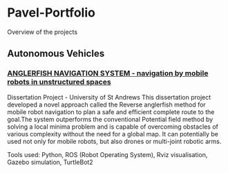 # Pavel-Portfolio
Overview of the projects
## Autonomous Vehicles
### [ANGLERFISH NAVIGATION SYSTEM - navigation by mobile robots in unstructured spaces](https://github.com/pavsob/ANGLERFISH-NAVIGATION-SYSTEM---navigation-by-mobile-robots-in-unstructured-spaces)
Dissertation Project - University of St Andrews
This dissertation project developed a novel approach called the Reverse anglerfish method for mobile robot navigation to plan a safe and efficient complete route to the goal.The system outperforms the conventional Potential field method by solving a local minima problem and is capable of overcoming obstacles of various complexity without the need for a global map. It can potentially be used not only for mobile robots, but also drones or multi-joint robotic arms.

Tools used: Python, ROS (Robot Operating System), Rviz visualisation, Gazebo simulation, TurtleBot2
